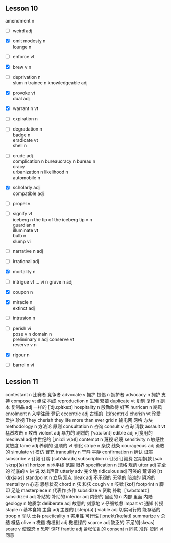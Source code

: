 ## Lesson 10

amendment  n   
- [ ] weird  adj  
- [x] omit
modesty  n  
lounge  n  
- [ ] enforce  vt  
- [x] brew  v  n 
- [ ] deprivation  n   
slum  n 
trainee  n 
knowledgeable  adj  
- [x] provoke  vt  
dual  adj  
- [x] warrant  n   vt 
- [ ] expiration  n  
- [ ] degradation  n   
badge  n   
eradicate  vt  
shell  n  
- [ ] crude  adj     
complication  n 
bureaucracy  n 
bureau  n    
cracy   
urbanization  n 
likelihood  n  
automobile  n 
- [x] scholarly  adj  
compatible  adj  
- [ ] propel  v    
- [ ] signify vt    
iceberg  n   the tip of the iceberg
tip  v    n   
guardian  n  
illuminate  vt    
bulb  n  
slump  vi   
- [ ] narrative  n   adj 
- [ ] irrational  adj  
- [x] mortality  n   
- [ ] intrigue  vt ... vi  n
grave  n  adj  
- [x] coupon  n  
- [x] miracle  n  
extinct  adj 
- [ ] intrusion  n  
- [ ] perish  vi   
pose  v    n 
domain  n   
preliminary  n  adj 
conserve vt    
reserve  v     n   
- [x] rigour  n    
- [ ] barrel  n  vi 



## Lession 11

contestant  n 比赛者 竞争者
advocate  v 拥护 提倡 n 拥护者
advocacy  n 拥护 支持
compose  vt 组成 构成
reproduction  n 生殖 繁殖
duplicate  vt 复制 复印 n 副本 复制品 adj 一样的 [ˈdjuːplɪkeɪt]
hospitality  n 殷勤款待 好客
hurrican  n 飓风
enrolment  n 入学注册 登记
eccentric  adj 古怪的  [ɪkˈsentrɪk]
cherish  vt 珍爱 爱护 珍视
They cherish they life more than ever
grid  n 输电网 网格 方块
methodology  n 方法论 原则
consultation  n 咨询
consult  v 咨询 请教
assault  vt 猛烈攻击 n 攻击
violent  adj 暴力的 剧烈的 [ˈvaɪələnt]
edible  adj 可食用的
medieval   adj 中世纪的 [ˌmiːdˈiːv(ə)l]
contempt  n 蔑视 轻蔑
sensitivity   n 敏感性  灵敏度
tame  adj 养训的  温顺的 vt 驯化
stripe  n 条纹 线条
courageous  adj 勇敢的
simulate  vt 模仿 冒充
tranquility  n 宁静 平静
confirmation  n 确认 证实
subscribe  v 订阅 订购 [səbˈskraɪb]
subscription  n 订阅 订阅费 定期捐款 [səbˈskrɪpʃ(ə)n]
horizon  n 地平线 范围 眼界
specification  n 规格 规范
utter  adj 完全的 彻底的 v 讲 说 发出声音
utterly  adv 完全地
ridiculous  adj 可笑的 荒谬的 [rɪˈdɪkjələs]
standpoint  n 立场 观点
bleak  adj 不乐观的 无望的 暗淡的 阴冷的
mentality  n 心态 思想状况
chord  n 弦 和弦
cough v n 咳嗽 [kɒf]
footprint  n 脚印 足迹
masterpiece  n 代表作 杰作
subsidize  v 资助 补助  [ˈsʌbsɪdaɪz]
subsidized   adj 补贴的 补助的
interior  adj 内部的 里面的 n 内部 里面 内陆
geology  n 地质学
deliberate  adj 故意的 刻意地 v 仔细考虑
impart  vt 通知 传授 
staple  n 基本食物 主食 adj 主要的 [ˈsteɪp(ə)l]
viable  adj 切实可行的 能存活的
troop  n 军队 士兵 
practicality  n 实用性 可行性 [ˌpræktɪˈkæləti]
summarize  v 总结 概括
olive  n 橄榄 橄榄树 adj 橄榄绿的
scarce  adj 缺乏的 不足的[skeəs]
scare  v 使惊恐 n 恐吓 惊吓
frantic  adj 紧张忙乱的
consent  n 同意 准许  赞同 vi 同意


